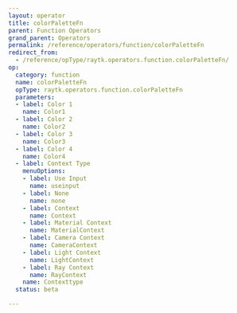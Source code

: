 ```yaml
---
layout: operator
title: colorPaletteFn
parent: Function Operators
grand_parent: Operators
permalink: /reference/operators/function/colorPaletteFn
redirect_from:
  - /reference/opType/raytk.operators.function.colorPaletteFn/
op:
  category: function
  name: colorPaletteFn
  opType: raytk.operators.function.colorPaletteFn
  parameters:
  - label: Color 1
    name: Color1
  - label: Color 2
    name: Color2
  - label: Color 3
    name: Color3
  - label: Color 4
    name: Color4
  - label: Context Type
    menuOptions:
    - label: Use Input
      name: useinput
    - label: None
      name: none
    - label: Context
      name: Context
    - label: Material Context
      name: MaterialContext
    - label: Camera Context
      name: CameraContext
    - label: Light Context
      name: LightContext
    - label: Ray Context
      name: RayContext
    name: Contexttype
  status: beta

---
```

